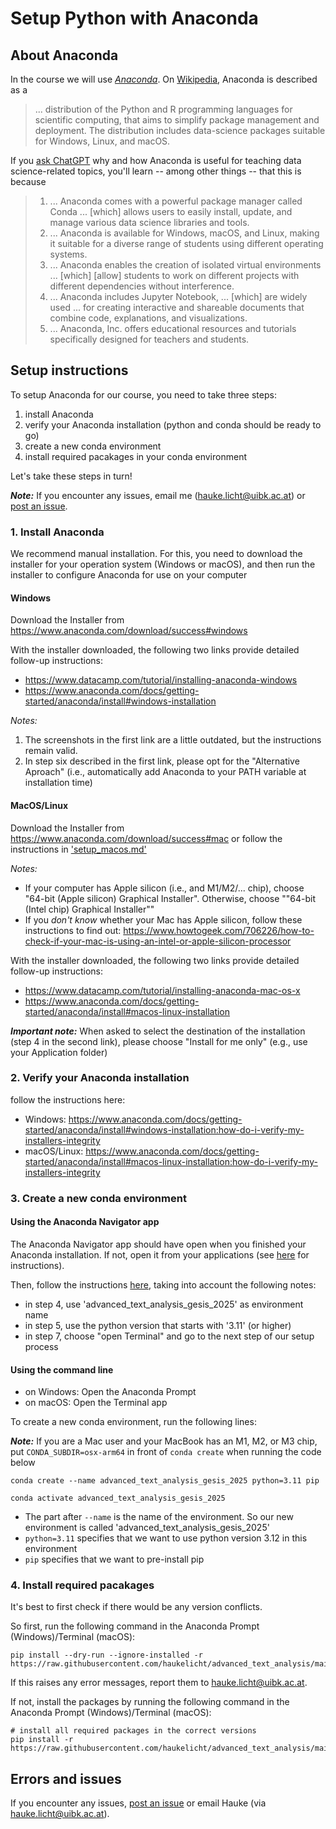# Setup Python with Anaconda

## About Anaconda

In the course we will use [*Anaconda*](https://www.anaconda.com/). 
On [Wikipedia](https://en.wikipedia.org/wiki/Anaconda_(Python_distribution)), Anaconda is described as a

> ... distribution of the Python and R programming languages for scientific computing, that aims to simplify package management and deployment.
> The distribution includes data-science packages suitable for Windows, Linux, and macOS.

If you [ask ChatGPT](https://chat.openai.com/share/958fe6cc-b411-43e5-b156-23fb6ef4fb3f) why and how Anaconda is useful for teaching data science-related topics, you'll learn -- among other things -- that this is because

> 1. ... Anaconda comes with a powerful package manager called Conda ... [which] allows users to easily install, update, and manage various data science libraries and tools. 
> 2. ... Anaconda is available for Windows, macOS, and Linux, making it suitable for a diverse range of students using different operating systems.
> 4. ... Anaconda enables the creation of isolated virtual environments ... [which] [allow] students to work on different projects with different dependencies without interference.
> 5. ... Anaconda includes Jupyter Notebook, ... [which] are widely used ... for creating interactive and shareable documents that combine code, explanations, and visualizations.
> 6. ... Anaconda, Inc. offers educational resources and tutorials specifically designed for teachers and students. 

## Setup instructions

To setup Anaconda for our course, you need to take three steps:

1. install Anaconda
2. verify your Anaconda installation (python and conda should be ready to go)
3. create a new conda environment
4. install required pacakages in your conda environment

Let's take these steps in turn!

**_Note:_** If you encounter any issues, email me (hauke.licht@uibk.ac.at) or [post an issue](https://github.com/haukelicht/advanced_text_analysis/issues).

### 1. Install Anaconda

We recommend manual installation.
For this, you need to download the installer for your operation system (Windows or macOS), and then run the installer to configure Anaconda for use on your computer 

#### Windows

Download the Installer from https://www.anaconda.com/download/success#windows

With the installer downloaded, the following two links provide detailed follow-up instructions: 

- https://www.datacamp.com/tutorial/installing-anaconda-windows
- https://www.anaconda.com/docs/getting-started/anaconda/install#windows-installation

*Notes:*

1. The screenshots in the first link are a little outdated, but the instructions remain valid.
2. In step six described in the first link, please opt for the "Alternative Aproach" (i.e., automatically add Anaconda to your PATH variable at installation time) 

#### MacOS/Linux

Download the Installer from https://www.anaconda.com/download/success#mac or 
follow the instructions in ['setup_macos.md'](./setup_macos.md)

*Notes:* 

- If your computer has Apple silicon (i.e., and M1/M2/... chip), choose "64-bit (Apple silicon) Graphical Installer". Otherwise, choose ""64-bit (Intel chip) Graphical Installer""
- If you *don't know* whether your Mac has Apple silicon, follow these instructions to find out: https://www.howtogeek.com/706226/how-to-check-if-your-mac-is-using-an-intel-or-apple-silicon-processor

With the installer downloaded, the following two links provide detailed follow-up instructions: 

- https://www.datacamp.com/tutorial/installing-anaconda-mac-os-x
- https://www.anaconda.com/docs/getting-started/anaconda/install#macos-linux-installation

**_Important note:_** When asked to select the destination of the installation (step 4 in the second link), please choose "Install for me only" (e.g., use your Application folder)

### 2. Verify your Anaconda installation

follow the instructions here: 

- Windows: https://www.anaconda.com/docs/getting-started/anaconda/install#windows-installation:how-do-i-verify-my-installers-integrity
- macOS/Linux: https://www.anaconda.com/docs/getting-started/anaconda/install#macos-linux-installation:how-do-i-verify-my-installers-integrity

### 3. Create a new conda environment

#### Using the Anaconda Navigator app

The  Anaconda Navigator app should have open when you finished your Anaconda installation.
If not, open it from your applications (see [here](https://docs.anaconda.com/free/navigator/getting-started/#navigator-starting-navigator) for instructions).

Then, follow the instructions [here](https://docs.anaconda.com/free/navigator/tutorials/create-python35-environment/),  taking into account the following notes:

- in step 4, use 'advanced_text_analysis_gesis_2025' as environment name
- in step 5, use the python version that starts with '3.11' (or higher)
- in step 7, choose "open Terminal" and go to the next step of our setup process 

#### Using the command line

- on Windows: Open the Anaconda Prompt
- on macOS: Open the Terminal app

To create a new conda environment, run the following lines:

**_Note:_** If you are a Mac user and your MacBook has an M1, M2, or M3 chip, put `CONDA_SUBDIR=osx-arm64` in front of `conda create` when running the code below

```shell
conda create --name advanced_text_analysis_gesis_2025 python=3.11 pip

conda activate advanced_text_analysis_gesis_2025
```


- The part after `--name` is the name of the environment. So our new environment is called 'advanced_text_analysis_gesis_2025'
- `python=3.11` specifies that we want to use python version 3.12 in this environment
- `pip` specifies that we want to pre-install pip

### 4. Install required pacakages

It's best to first check if there would be any version conflicts.

So first, run the following command in the Anaconda Prompt (Windows)/Terminal (macOS):

```shell
pip install --dry-run --ignore-installed -r https://raw.githubusercontent.com/haukelicht/advanced_text_analysis/main/setup/requirements.txt
```

If this raises any error messages, report them to hauke.licht@uibk.ac.at.

If not, install the packages by running the following command in the Anaconda Prompt (Windows)/Terminal (macOS):

```shell
# install all required packages in the correct versions
pip install -r https://raw.githubusercontent.com/haukelicht/advanced_text_analysis/main/setup/requirements.txt
```

## Errors and issues

If you encounter any issues, [post an issue](https://github.com/haukelicht/advanced_text_analysis/issues) or email Hauke (via hauke.licht@uibk.ac.at).
